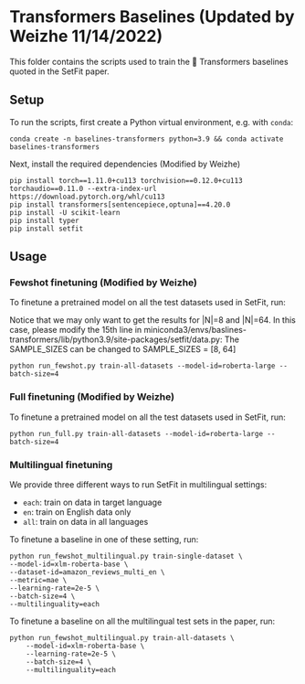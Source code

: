 # Transformers Baselines (Updated by Weizhe 11/14/2022)

This folder contains the scripts used to train the 🤗 Transformers baselines quoted in the SetFit paper.

## Setup

To run the scripts, first create a Python virtual environment, e.g. with `conda`:

```
conda create -n baselines-transformers python=3.9 && conda activate baselines-transformers
```

Next, install the required dependencies (Modified by Weizhe)

```
pip install torch==1.11.0+cu113 torchvision==0.12.0+cu113 torchaudio==0.11.0 --extra-index-url https://download.pytorch.org/whl/cu113
pip install transformers[sentencepiece,optuna]==4.20.0
pip install -U scikit-learn
pip install typer
pip install setfit
```

## Usage

### Fewshot finetuning (Modified by Weizhe)

To finetune a pretrained model on all the test datasets used in SetFit, run:

Notice that we may only want to get the results for |N|=8 and |N|=64. In this case, please modify the 15th line in miniconda3/envs/baslines-transformers/lib/python3.9/site-packages/setfit/data.py: The SAMPLE_SIZES can be changed to SAMPLE_SIZES = [8, 64]

```
python run_fewshot.py train-all-datasets --model-id=roberta-large --batch-size=4
```

### Full finetuning (Modified by Weizhe)

To finetune a pretrained model on all the test datasets used in SetFit, run:

```
python run_full.py train-all-datasets --model-id=roberta-large --batch-size=4
```

### Multilingual finetuning

We provide three different ways to run SetFit in multilingual settings:

* `each`: train on data in target language
* `en`: train on English data only
* `all`: train on data in all languages

To finetune a baseline in one of these setting, run:

```
python run_fewshot_multilingual.py train-single-dataset \
--model-id=xlm-roberta-base \
--dataset-id=amazon_reviews_multi_en \
--metric=mae \
--learning-rate=2e-5 \
--batch-size=4 \
--multilinguality=each
```

To finetune a baseline on all the multilingual test sets in the paper, run:

```
python run_fewshot_multilingual.py train-all-datasets \
    --model-id=xlm-roberta-base \
    --learning-rate=2e-5 \
    --batch-size=4 \
    --multilinguality=each
```

